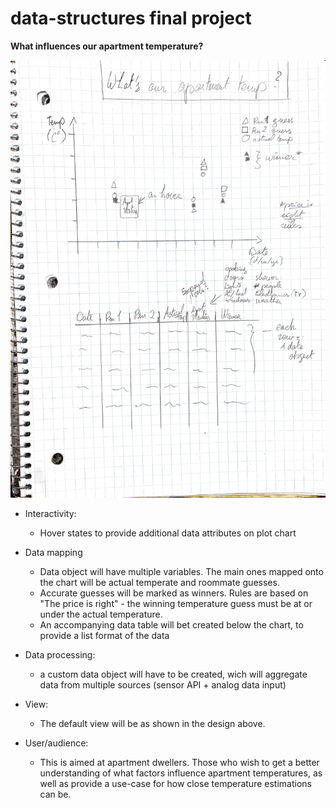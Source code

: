 # data-structures final project

**What influences our apartment temperature?**

![What influences our apartment temperature?](https://github.com/madhat5/data-structures-20/blob/master/assign-10/img/DS-interface_design.png?raw=true)

- Interactivity:
    - Hover states to provide additional data attributes on plot chart

- Data mapping
    - Data object will have multiple variables. The main ones mapped onto the chart will be actual temperate and roommate guesses. 
    - Accurate guesses will be marked as winners. Rules are based on "The price is right" - the winning temperature guess must be at or under the actual temperature.
    - An accompanying data table will bet created below the chart, to provide a list format of the data

- Data processing:
    - a custom data object will have to be created, wich will aggregate data from multiple sources (sensor API + analog data input)

- View:
    - The default view will be as shown in the design above.

- User/audience:
    - This is aimed at apartment dwellers. Those who wish to get a better understanding of what factors influence apartment temperatures, as well as provide a use-case for how close temperature estimations can be.